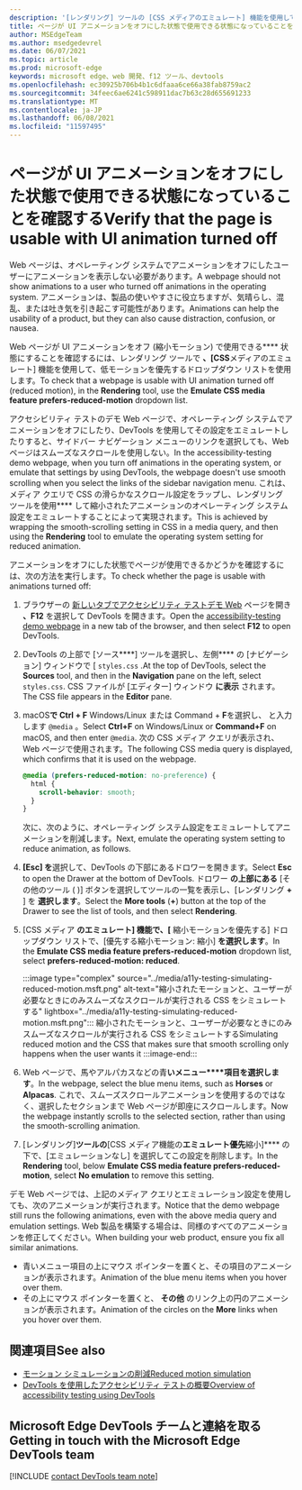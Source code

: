 ```yaml
---
description: '[レンダリング] ツールの [CSS メディアのエミュレート] 機能を使用して、UI アニメーションがオフ (縮小モーション) で Web ページが使用可能になっていることを確認します。'
title: ページが UI アニメーションをオフにした状態で使用できる状態になっていることを確認する
author: MSEdgeTeam
ms.author: msedgedevrel
ms.date: 06/07/2021
ms.topic: article
ms.prod: microsoft-edge
keywords: microsoft edge、web 開発、f12 ツール、devtools
ms.openlocfilehash: ec30925b706b4b1c6dfaaa6ce66a38fab8759ac2
ms.sourcegitcommit: 34feec6ae6241c598911dac7b63c28d655691233
ms.translationtype: MT
ms.contentlocale: ja-JP
ms.lasthandoff: 06/08/2021
ms.locfileid: "11597495"
---
```

# <a name="verify-that-the-page-is-usable-with-ui-animation-turned-off"></a><span data-ttu-id="91b11-104">ページが UI アニメーションをオフにした状態で使用できる状態になっていることを確認する</span><span class="sxs-lookup"><span data-stu-id="91b11-104">Verify that the page is usable with UI animation turned off</span></span>

<span data-ttu-id="91b11-105">Web ページは、オペレーティング システムでアニメーションをオフにしたユーザーにアニメーションを表示しない必要があります。</span><span class="sxs-lookup"><span data-stu-id="91b11-105">A webpage should not show animations to a user who turned off animations in the operating system.</span></span>  <span data-ttu-id="91b11-106">アニメーションは、製品の使いやすさに役立ちますが、気晴らし、混乱、または吐き気を引き起こす可能性があります。</span><span class="sxs-lookup"><span data-stu-id="91b11-106">Animations can help the usability of a product, but they can also cause distraction, confusion, or nausea.</span></span>

<span data-ttu-id="91b11-107">Web ページが UI アニメーションをオフ (縮小モーション) で使用できる\*\*\*\* 状態にすることを確認するには、レンダリング ツールで **、[CSS**メディアのエミュレート] 機能を使用して、低モーションを優先するドロップダウン リストを使用します。</span><span class="sxs-lookup"><span data-stu-id="91b11-107">To check that a webpage is usable with UI animation turned off (reduced motion), in the **Rendering** tool, use the **Emulate CSS media feature prefers-reduced-motion** dropdown list.</span></span>

<span data-ttu-id="91b11-108">アクセシビリティ テストのデモ Web ページで、オペレーティング システムでアニメーションをオフにしたり、DevTools を使用してその設定をエミュレートしたりすると、サイドバー ナビゲーション メニューのリンクを選択しても、Web ページはスムーズなスクロールを使用しない。</span><span class="sxs-lookup"><span data-stu-id="91b11-108">In the accessibility-testing demo webpage, when you turn off animations in the operating system, or emulate that settings by using DevTools, the webpage doesn't use smooth scrolling when you select the links of the sidebar navigation menu.</span></span>  <span data-ttu-id="91b11-109">これは、メディア クエリで CSS の滑らかなスクロール設定をラップし、レンダリング ツールを使用\*\*\*\* して縮小されたアニメーションのオペレーティング システム設定をエミュレートすることによって実現されます。</span><span class="sxs-lookup"><span data-stu-id="91b11-109">This is achieved by wrapping the smooth-scrolling setting in CSS in a media query, and then using the **Rendering** tool to emulate the operating system setting for reduced animation.</span></span>

<span data-ttu-id="91b11-110">アニメーションをオフにした状態でページが使用できるかどうかを確認するには、次の方法を実行します。</span><span class="sxs-lookup"><span data-stu-id="91b11-110">To check whether the page is usable with animations turned off:</span></span>

1.  <span data-ttu-id="91b11-111">ブラウザーの [新しいタブでアクセシビリティ テストデモ Web][DevToolsA11yErrorsDemopage] ページを開き **、F12** を選択して DevTools を開きます。</span><span class="sxs-lookup"><span data-stu-id="91b11-111">Open the [accessibility-testing demo webpage][DevToolsA11yErrorsDemopage] in a new tab of the browser, and then select **F12** to open DevTools.</span></span>

1.  <span data-ttu-id="91b11-112">DevTools の上部で [ソース\*\*\*\*] ツールを選択し、左側\*\*\*\* の [ナビゲーション] ウィンドウで [ `styles.css` .</span><span class="sxs-lookup"><span data-stu-id="91b11-112">At the top of DevTools, select the **Sources** tool, and then in the **Navigation** pane on the left, select `styles.css`.</span></span>  <span data-ttu-id="91b11-113">CSS ファイルが [エディター] ウィンドウ **に表示** されます。</span><span class="sxs-lookup"><span data-stu-id="91b11-113">The CSS file appears in the **Editor** pane.</span></span>

1.  <span data-ttu-id="91b11-114">macOS**で Ctrl + F** Windows/Linux または Command + **F**を選択し、 と入力します `@media` 。</span><span class="sxs-lookup"><span data-stu-id="91b11-114">Select **Ctrl+F** on Windows/Linux or **Command+F** on macOS, and then enter `@media`.</span></span>  <span data-ttu-id="91b11-115">次の CSS メディア クエリが表示され、Web ページで使用されます。</span><span class="sxs-lookup"><span data-stu-id="91b11-115">The following CSS media query is displayed, which confirms that it is used on the webpage.</span></span>

    ```css
    @media (prefers-reduced-motion: no-preference) {
      html {
        scroll-behavior: smooth;
      }
    }
    ```

    <span data-ttu-id="91b11-116">次に、次のように、オペレーティング システム設定をエミュレートしてアニメーションを削減します。</span><span class="sxs-lookup"><span data-stu-id="91b11-116">Next, emulate the operating system setting to reduce animation, as follows.</span></span>

1.  <span data-ttu-id="91b11-117">**[Esc] を**選択して、DevTools の下部にあるドロワーを開きます。</span><span class="sxs-lookup"><span data-stu-id="91b11-117">Select **Esc** to open the Drawer at the bottom of DevTools.</span></span>  <span data-ttu-id="91b11-118">ドロワー **の上部にある** [その他のツール ( )] ボタンを選択してツールの一覧を表示し、[レンダリング **+** ] を **選択します**。</span><span class="sxs-lookup"><span data-stu-id="91b11-118">Select the **More tools** (**+**) button at the top of the Drawer to see the list of tools, and then select **Rendering**.</span></span>  

1.  <span data-ttu-id="91b11-119">[CSS メディア **のエミュレート] 機能で、[** 縮小モーションを優先する] ドロップダウン リストで、[優先する縮小モーション: 縮小] **を選択します**。</span><span class="sxs-lookup"><span data-stu-id="91b11-119">In the **Emulate CSS media feature prefers-reduced-motion** dropdown list, select **prefers-reduced-motion: reduced**.</span></span>

    :::image type="complex" source="../media/a11y-testing-simulating-reduced-motion.msft.png" alt-text="縮小されたモーションと、ユーザーが必要なときにのみスムーズなスクロールが実行される CSS をシミュレートする" lightbox="../media/a11y-testing-simulating-reduced-motion.msft.png":::
        <span data-ttu-id="91b11-121">縮小されたモーションと、ユーザーが必要なときにのみスムーズなスクロールが実行される CSS をシミュレートする</span><span class="sxs-lookup"><span data-stu-id="91b11-121">Simulating reduced motion and the CSS that makes sure that smooth scrolling only happens when the user wants it</span></span>
    :::image-end:::

1.  <span data-ttu-id="91b11-122">Web ページで、馬やアルパカスなどの青**いメニュー\*\*\*\*項目を選択します**。</span><span class="sxs-lookup"><span data-stu-id="91b11-122">In the webpage, select the blue menu items, such as **Horses** or **Alpacas**.</span></span>  <span data-ttu-id="91b11-123">これで、スムーズスクロールアニメーションを使用するのではなく、選択したセクションまで Web ページが即座にスクロールします。</span><span class="sxs-lookup"><span data-stu-id="91b11-123">Now the webpage instantly scrolls to the selected section, rather than using the smooth-scrolling animation.</span></span>

1.  <span data-ttu-id="91b11-124">[レンダリング]**ツールの**[CSS メディア機能の**エミュレート優先**縮小]\*\*\*\* の下で、[エミュレーションなし] を選択してこの設定を削除します。</span><span class="sxs-lookup"><span data-stu-id="91b11-124">In the **Rendering** tool, below **Emulate CSS media feature prefers-reduced-motion**, select **No emulation** to remove this setting.</span></span>
   
<span data-ttu-id="91b11-125">デモ Web ページでは、上記のメディア クエリとエミュレーション設定を使用しても、次のアニメーションが実行されます。</span><span class="sxs-lookup"><span data-stu-id="91b11-125">Notice that the demo webpage still runs the following animations, even with the above media query and emulation settings.</span></span> <span data-ttu-id="91b11-126">Web 製品を構築する場合は、同様のすべてのアニメーションを修正してください。</span><span class="sxs-lookup"><span data-stu-id="91b11-126">When building your web product, ensure you fix all similar animations.</span></span>  
*  <span data-ttu-id="91b11-127">青いメニュー項目の上にマウス ポインターを置くと、その項目のアニメーションが表示されます。</span><span class="sxs-lookup"><span data-stu-id="91b11-127">Animation of the blue menu items when you hover over them.</span></span>
*  <span data-ttu-id="91b11-128">その上にマウス ポインターを置くと、 **その他** のリンク上の円のアニメーションが表示されます。</span><span class="sxs-lookup"><span data-stu-id="91b11-128">Animation of the circles on the **More** links when you hover over them.</span></span>



## <a name="see-also"></a><span data-ttu-id="91b11-129">関連項目</span><span class="sxs-lookup"><span data-stu-id="91b11-129">See also</span></span>

*  [<span data-ttu-id="91b11-130">モーション シミュレーションの削減</span><span class="sxs-lookup"><span data-stu-id="91b11-130">Reduced motion simulation</span></span>](reduced-motion-simulation.md)
*  [<span data-ttu-id="91b11-131">DevTools を使用したアクセシビリティ テストの概要</span><span class="sxs-lookup"><span data-stu-id="91b11-131">Overview of accessibility testing using DevTools</span></span>](accessibility-testing-in-devtools.md)


## <a name="getting-in-touch-with-the-microsoft-edge-devtools-team"></a><span data-ttu-id="91b11-132">Microsoft Edge DevTools チームと連絡を取る</span><span class="sxs-lookup"><span data-stu-id="91b11-132">Getting in touch with the Microsoft Edge DevTools team</span></span>  

[!INCLUDE [contact DevTools team note](../includes/contact-devtools-team-note.md)]  


<!-- links -->
[DevToolsA11yErrorsDemopage]: https://microsoftedge.github.io/DevToolsSamples/a11y-testing/page-with-errors.html "アクセシビリティテストのデモ web ページ |GitHub"
